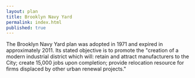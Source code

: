 ```yaml
---
layout: plan
title: Brooklyn Navy Yard
permalink: index.html
published: true
---
```


The Brooklyn Navy Yard plan was adopted in 1971 and expired in approximately 2011. Its stated objective is to promote the "creation of a modern industrial district which will: retain and attract manufacturers to the City; create 15,000 jobs upon completion; provide relocation resource for firms displaced by other urban renewal projects."